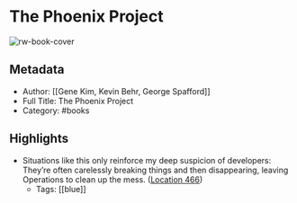 # The Phoenix Project

![rw-book-cover](https://images-na.ssl-images-amazon.com/images/I/51zDZ1s4hCL._SL200_.jpg)

## Metadata
- Author: [[Gene Kim, Kevin Behr, George Spafford]]
- Full Title: The Phoenix Project
- Category: #books

## Highlights
- Situations like this only reinforce my deep suspicion of developers: They’re often carelessly breaking things and then disappearing, leaving Operations to clean up the mess. ([Location 466](https://readwise.io/to_kindle?action=open&asin=B078Y98RG8&location=466))
    - Tags: [[blue]] 

